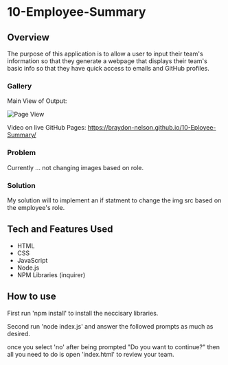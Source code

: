 # 10-Employee-Summary

## Overview

The purpose of this application is to allow a user to input their team's information so that they generate a webpage that displays their team's basic info so that they have quick access to emails and GitHub profiles.


### Gallery

Main View of Output:

![Page View](./assets/main-view.gif "Page View")

Video on live GitHub Pages:
https://braydon-nelson.github.io/10-Eployee-Summary/

### Problem

Currently ... not changing images based on role.

### Solution

My solution will to implement an if statment to change the img src based on the employee's role. 

## Tech and Features Used

* HTML
* CSS
* JavaScript
* Node.js
* NPM Libraries (inquirer)

## How to use

First run 'npm install' to install the neccisary libraries. 

Second run 'node index.js' and answer the followed prompts as much as desired.

once you select 'no' after being prompted "Do you want to continue?" then all you need to do is open 'index.html' to review your team.


